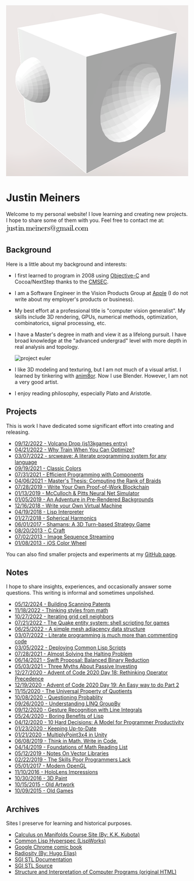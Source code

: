 
![3d shapes](splash/2023_11_shapes.png)

Justin Meiners
==============

Welcome to my personal website!
I love learning and creating new projects.
I hope to share some of them with you.
Feel free to contact me at: <span>![justin's email](mail.png)</span>

## Background

Here is a little about my background and interests:

- I first learned to program in 2008 using [Objective-C](https://developer.apple.com/library/archive/documentation/Cocoa/Conceptual/ObjectiveC/Introduction/introObjectiveC.html) and Cocoa/NextStep thanks to the [CMSEC](https://en.wikipedia.org/wiki/Christa_McAuliffe_Space_Education_Center).
- I am a Software Engineer in the Vision Products Group at [Apple](https://www.apple.com/) (I do not write about my employer's products or business).
- My best effort at a professional title is "computer vision generalist". My skills include 3D rendering, GPUs, numerical methods, optimization, combinatorics, signal processing, etc.
- I have a Master's degree in math and view it as a lifelong pursuit. I have broad knowledge at the "advanced undergrad" level with more depth in real analysis and topology.

    ![project euler](https://projecteuler.net/profile/justinmeiners.png)

- I like 3D modeling and texturing, but I am not much of a visual artist. I learned by tinkering with [anim8or](https://www.anim8or.com). Now I use Blender. However, I am not a very good artist.
- I enjoy reading philosophy, especially Plato and Aristotle.


## Projects

This is work I have dedicated some significant effort into creating and releasing.

- [09/12/2022 - Volcano Drop (js13kgames entry)](https://js13kgames.com/entries/volcano-drop)
- [04/21/2022 - Why Train When You Can Optimize?](https://www.jmeiners.com/why-train-when-you-can-optimize/)
- [03/07/2022 - srcweave: A literate programming system for any language](https://github.com/justinmeiners/srcweave/)
- [09/19/2021 - Classic Colors](https://github.com/justinmeiners/classic-colors)
- [07/31/2021 - Efficient Programming with Components](https://www.jmeiners.com/efficient-programming-with-components/)
- [04/06/2021 - Master's Thesis: Computing the Rank of Braids](https://github.com/justinmeiners/braid-rank-thesis)
- [07/28/2019 - Write Your Own Proof-of-Work Blockchain](https://www.jmeiners.com/tiny-blockchain/)
- [01/13/2019 - McCulloch & Pitts Neural Net Simulator](https://www.jmeiners.com/neural-nets-sim/)
- [01/05/2019 - An Adventure in Pre-Rendered Backgrounds](https://www.jmeiners.com/pre-rendered-backgrounds/)
- [12/16/2018 - Write your Own Virtual Machine](https://www.jmeiners.com/lc3-vm/)
- [04/19/2018 - Lisp Interpreter](https://github.com/justinmeiners/lisp-interpreter)
- [01/27/2018 - Spherical Harmonics](https://github.com/justinmeiners/spherical-harmonics)
- [06/01/2017 - Shamans: A 3D Turn-based Strategy Game](https://www.jmeiners.com/shamans/)
- [08/20/2013 - C Craft](https://github.com/justinmeiners/c-craft)
- [07/02/2013 - Image Sequence Streaming](https://github.com/justinmeiners/image-sequence-streaming)
- [01/08/2013 - iOS Color Wheel](https://github.com/justinmeiners/ios-color-wheel)

You can also find smaller projects and experiments at my [GitHub page](https://github.com/justinmeiners).

## Notes

I hope to share insights, experiences, and occasionally answer some questions. This writing is informal and sometimes unpolished.

- [05/12/2024 - Building Scanning Patents](floorplan-scanning/)
- [11/18/2022 - Thinking styles from math](thinking-styles/)
- [10/27/2022 - Iterating grid cell neighbors](grid-neighbors/)
- [07/21/2022 - The Quake entity system: shell scripting for games](quake-entities/)
- [06/25/2022 - A simple mesh adjacency data structure](mesh-adjacency-trick/)
- [03/07/2022 - Literate programming is much more than commenting code](literate-programming/)
- [03/05/2022 - Deploying Common Lisp Scripts](common-lisp-scripts/)
- [07/28/2021 - Almost Solving the Halting Problem](almost-solving-the-halting-problem/)
- [06/14/2021 - Swift Proposal: Balanced Binary Reduction](swift-balanced-reduce/)
- [05/03/2021 - Three Myths About Passive Investing](three-myths-passive-investing/)
- [12/27/2020 - Advent of Code 2020 Day 18: Rethinking Operator Precedence](aoc-2020-18/)
- [12/19/2020 - Advent of Code 2020 Day 19: An Easy way to do Part 2](aoc-2020-19/)
- [11/15/2020 - The Universal Property of Quotients](universal-property-quotients/)
- [10/08/2020 - Questioning Probablity](questioning-probability/)
- [09/26/2020 - Understanding LINQ GroupBy](understanding-groupby/)
- [09/12/2020 - Gesture Recognition with Line Integrals](https://www.jmeiners.com/gesture-recognition/)
- [05/24/2020 - Boring Benefits of Lisp](boring-benefits-of-lisp/)
- [04/12/2020 - 10 Hard Decisions: A Model for Programmer Productivity](10-hard-decisions/)
- [01/23/2020 - Keeping Up-to-Date](keeping-up-to-date/)
- [01/21/2020 - MultiplyPoint3x4 in Unity](unity-fast-multiply/)
- [06/08/2019 - Think in Math. Write in Code.](think-in-math/)
- [04/14/2019 - Foundations of Math Reading List](foundations-of-math-reading/)
- [05/12/2019 - Notes On Vector Libraries](vector-libs/)
- [02/22/2019 - The Skills Poor Programmers Lack](the-skills-programmers-lack/)
- [05/01/2017 - Modern OpenGL](modern-opengl/)
- [11/10/2016 - HoloLens Impressions](hololens-impressions/)
- [10/30/2016 - 3D Paint](3d-paint/)
- [10/15/2015 - Old Artwork](old-artwork/)
- [10/09/2015 - Old Games](old-games/)

## Archives

Sites I preserve for learning and historical purposes.

- [Calculus on Manifolds Course Site (By: K.K. Kubota)](https://www.jmeiners.com/calculus-on-manifolds-site/)
- [Common Lisp Hyperspec (LispWorks)](https://www.jmeiners.com/clhs/HyperSpec/Front/)
- [Google Chrome comic book](https://www.jmeiners.com/google-chrome-comic-book/chrome.html)
- [Radiosity (By: Hugo Elias)](https://www.jmeiners.com/Hugo-Elias-Radiosity)
- [SGI STL Documentation](https://www.jmeiners.com/sgi-stl-docs/)
- [SGI STL Source](https://github.com/justinmeiners/sgi-stl)
- [Structure and Interpretation of Computer Programs (original HTML)](https://www.jmeiners.com/sicp-html-original/book.html)
